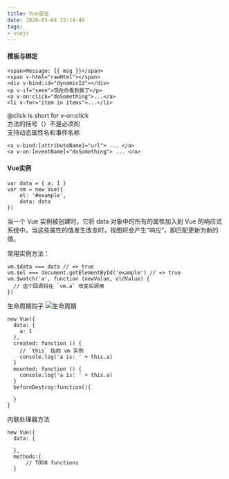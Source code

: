 ```yaml
---
title: Vue语法
date: 2020-03-04 15:14:46
tags:
- vuejs
---
```

#### 模板与绑定
```
<span>Message: {{ msg }}</span>
<span v-html="rawHtml"></span>
<div v-bind:id="dynamicId"></div>
<p v-if="seen">现在你看到我了</p>
<a v-on:click="doSomething">...</a>
<li v-for="item in items">...</li>
```
@click is short for v-on:click<br>
方法的括号（）不是必须的<br>
支持动态属性名和事件名称
```
<a v-bind:[attributeName]="url"> ... </a>
<a v-on:[eventName]="doSomething"> ... </a>
```
#### Vue实例
```
var data = { a: 1 }
var vm = new Vue({
    el: '#example',
    data: data
})
```
当一个 Vue 实例被创建时，它将 data 对象中的所有的属性加入到 Vue 的响应式系统中。当这些属性的值发生改变时，视图将会产生“响应”，即匹配更新为新的值。

常用实例方法：
```
vm.$data === data // => true
vm.$el === document.getElementById('example') // => true
vm.$watch('a', function (newValue, oldValue) {
  // 这个回调将在 `vm.a` 改变后调用
})
```
生命周期钩子
![生命周期](https://i0.wp.com/tvax4.sinaimg.cn/large/a60edd42gy1gciycw8nxuj20xc2cftaj.jpg)
```
new Vue({
  data: {
    a: 1
  },
  created: function () {
    // `this` 指向 vm 实例
    console.log('a is: ' + this.a)
  }
  mounted: function () {
    console.log('a is: ' + this.a)
  }
  beforeDestroy:function(){

  }
}
```
内联处理器方法
```
new Vue({
  data: {
    
  },
  methods:{
      // TODO functions
  }
```